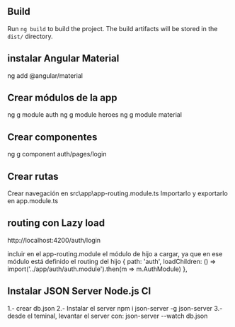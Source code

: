 ## Build

Run `ng build` to build the project. The build artifacts will be stored in the `dist/` directory. 

## instalar Angular Material
ng add @angular/material

## Crear módulos de la app
ng g module auth
ng g module heroes
ng g module material

## Crear componentes
ng g component auth/pages/login
## Crear rutas
Crear navegación en src\app\app-routing.module.ts
Importarlo y exportarlo en app.module.ts

## routing con Lazy load
http://localhost:4200/auth/login

incluir en el app-routing.module el módulo de hijo a cargar, ya que en ese módulo está definido el routing del hijo
 {
    path: 'auth',
    loadChildren: () => import('../app/auth/auth.module').then(m => m.AuthModule)
 },

## Instalar JSON Server Node.js CI
1.- crear db.json
2.- Instalar el server
   npm i json-server -g json-server 
3.- desde el teminal, levantar el server con:
   json-server --watch db.json